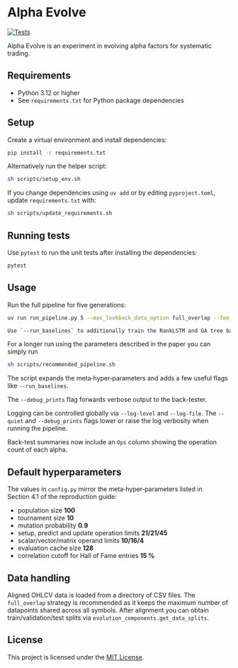 # Alpha Evolve

[![Tests](https://github.com/YOUR_GITHUB_USERNAME/Alpha_Evolve/actions/workflows/python.yml/badge.svg)](https://github.com/YOUR_GITHUB_USERNAME/Alpha_Evolve/actions/workflows/python.yml)

Alpha Evolve is an experiment in evolving alpha factors for systematic trading.

## Requirements

- Python 3.12 or higher
- See `requirements.txt` for Python package dependencies

## Setup

Create a virtual environment and install dependencies:

```bash
pip install -r requirements.txt
```

Alternatively run the helper script:

```bash
sh scripts/setup_env.sh
```

If you change dependencies using `uv add` or by editing `pyproject.toml`,
update `requirements.txt` with:

```bash
sh scripts/update_requirements.sh
```

## Running tests

Use `pytest` to run the unit tests after installing the dependencies:

```bash
pytest
```

## Usage

Run the full pipeline for five generations:

```bash
uv run run_pipeline.py 5 --max_lookback_data_option full_overlap --fee 0.5 --debug_prints

Use `--run_baselines` to additionally train the RankLSTM and GA tree baselines.
```

For a longer run using the parameters described in the paper you can simply run

```bash
sh scripts/recommended_pipeline.sh
```

The script expands the meta‑hyper‑parameters and adds a few useful flags like
`--run_baselines`.

The `--debug_prints` flag forwards verbose output to the back-tester.

Logging can be controlled globally via `--log-level` and `--log-file`.  The
`--quiet` and `--debug_prints` flags lower or raise the log verbosity when
running the pipeline.

Back-test summaries now include an `Ops` column showing the operation count of each alpha.

## Default hyperparameters

The values in `config.py` mirror the meta‑hyper‑parameters listed in
Section 4.1 of the reproduction guide:

* population size **100**
* tournament size **10**
* mutation probability **0.9**
* setup, predict and update operation limits **21/21/45**
* scalar/vector/matrix operand limits **10/16/4**
* evaluation cache size **128**
* correlation cutoff for Hall of Fame entries **15 %**

## Data handling

Aligned OHLCV data is loaded from a directory of CSV files. The
`full_overlap` strategy is recommended as it keeps the maximum number of
datapoints shared across all symbols.  After alignment you can obtain
train/validation/test splits via `evolution_components.get_data_splits`.

## License

This project is licensed under the [MIT License](LICENSE).

